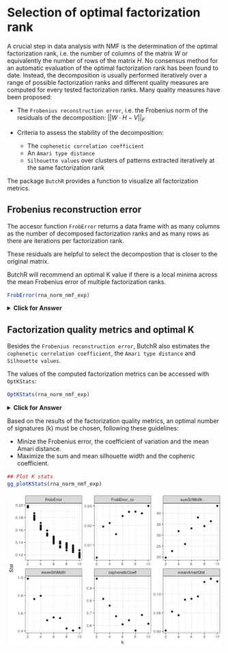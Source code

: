 # Selection of optimal factorization rank

A crucial step in data analysis with NMF is the determination of the
optimal factorization rank, i.e. the number of columns of the matrix *W*
or equivalently the number of rows of the matrix *H*. No consensus
method for an automatic evaluation of the optimal factorization rank has
been found to date. Instead, the decomposition is usually performed
iteratively over a range of possible factorization ranks and different
quality measures are computed for every tested factorization ranks. Many
quality measures have been proposed:

-   The `Frobenius reconstruction error`, i.e. the Frobenius norm of the
    residuals of the decomposition:
    \|\|*W* ⋅ *H* − *V*\|\|<sub>*F*</sub>

-   Criteria to assess the stability of the decomposition:

    -   The `cophenetic correlation coefficient`
    -   An `Amari type distance`
    -   `Silhouette values` over clusters of patterns extracted
        iteratively at the same factorization rank

The package `ButchR` provides a function to visualize all factorization
metrics.



## Frobenius reconstruction error

The accesor function `FrobError` returns a data frame with as many columns as the number of 
decomposed factorization ranks and as many rows as there are iterations per
factorization rank.

These residuals are helpful to select the decompostion that is closer to the original matrix.

ButchR will recommend an optimal K value if there is a local minima across the mean Frobenius error of multiple factorization ranks.

```r
FrobError(rna_norm_nmf_exp)
```

<details>
<summary><b>Click for Answer</b></summary>

```
## [1] "\nNo optimal K found, please select manualy\n"
```

<table>
 <thead>
  <tr>
   <th style="text-align:right;"> k2 </th>
   <th style="text-align:right;"> k3 </th>
   <th style="text-align:right;"> k4 </th>
   <th style="text-align:right;"> k5 </th>
   <th style="text-align:right;"> k6 </th>
   <th style="text-align:right;"> k7 </th>
   <th style="text-align:right;"> k8 </th>
   <th style="text-align:right;"> k9 </th>
   <th style="text-align:right;"> k10 </th>
  </tr>
 </thead>
<tbody>
  <tr>
   <td style="text-align:right;"> 0.1975693 </td>
   <td style="text-align:right;"> 0.1833415 </td>
   <td style="text-align:right;"> 0.1671235 </td>
   <td style="text-align:right;"> 0.1532516 </td>
   <td style="text-align:right;"> 0.1481093 </td>
   <td style="text-align:right;"> 0.1340936 </td>
   <td style="text-align:right;"> 0.1367746 </td>
   <td style="text-align:right;"> 0.1352234 </td>
   <td style="text-align:right;"> 0.1176797 </td>
  </tr>
  <tr>
   <td style="text-align:right;"> 0.1968017 </td>
   <td style="text-align:right;"> 0.1816921 </td>
   <td style="text-align:right;"> 0.1629583 </td>
   <td style="text-align:right;"> 0.1545430 </td>
   <td style="text-align:right;"> 0.1470479 </td>
   <td style="text-align:right;"> 0.1380185 </td>
   <td style="text-align:right;"> 0.1313077 </td>
   <td style="text-align:right;"> 0.1300730 </td>
   <td style="text-align:right;"> 0.1169848 </td>
  </tr>
  <tr>
   <td style="text-align:right;"> 0.1973312 </td>
   <td style="text-align:right;"> 0.1792726 </td>
   <td style="text-align:right;"> 0.1674623 </td>
   <td style="text-align:right;"> 0.1527080 </td>
   <td style="text-align:right;"> 0.1452187 </td>
   <td style="text-align:right;"> 0.1325158 </td>
   <td style="text-align:right;"> 0.1341041 </td>
   <td style="text-align:right;"> 0.1318661 </td>
   <td style="text-align:right;"> 0.1200745 </td>
  </tr>
  <tr>
   <td style="text-align:right;"> 0.1965124 </td>
   <td style="text-align:right;"> 0.1770754 </td>
   <td style="text-align:right;"> 0.1614196 </td>
   <td style="text-align:right;"> 0.1540932 </td>
   <td style="text-align:right;"> 0.1437228 </td>
   <td style="text-align:right;"> 0.1324107 </td>
   <td style="text-align:right;"> 0.1272746 </td>
   <td style="text-align:right;"> 0.1293386 </td>
   <td style="text-align:right;"> 0.1176948 </td>
  </tr>
  <tr>
   <td style="text-align:right;"> 0.1968222 </td>
   <td style="text-align:right;"> 0.1763261 </td>
   <td style="text-align:right;"> 0.1655435 </td>
   <td style="text-align:right;"> 0.1521472 </td>
   <td style="text-align:right;"> 0.1438162 </td>
   <td style="text-align:right;"> 0.1389070 </td>
   <td style="text-align:right;"> 0.1308415 </td>
   <td style="text-align:right;"> 0.1295302 </td>
   <td style="text-align:right;"> 0.1155311 </td>
  </tr>
  <tr>
   <td style="text-align:right;"> 0.1977374 </td>
   <td style="text-align:right;"> 0.1870041 </td>
   <td style="text-align:right;"> 0.1622449 </td>
   <td style="text-align:right;"> 0.1507951 </td>
   <td style="text-align:right;"> 0.1465456 </td>
   <td style="text-align:right;"> 0.1379959 </td>
   <td style="text-align:right;"> 0.1390313 </td>
   <td style="text-align:right;"> 0.1243427 </td>
   <td style="text-align:right;"> 0.1211344 </td>
  </tr>
  <tr>
   <td style="text-align:right;"> 0.1963016 </td>
   <td style="text-align:right;"> 0.1832476 </td>
   <td style="text-align:right;"> 0.1610669 </td>
   <td style="text-align:right;"> 0.1517311 </td>
   <td style="text-align:right;"> 0.1495082 </td>
   <td style="text-align:right;"> 0.1414465 </td>
   <td style="text-align:right;"> 0.1323888 </td>
   <td style="text-align:right;"> 0.1272976 </td>
   <td style="text-align:right;"> 0.1230526 </td>
  </tr>
  <tr>
   <td style="text-align:right;"> 0.1987224 </td>
   <td style="text-align:right;"> 0.1787391 </td>
   <td style="text-align:right;"> 0.1606174 </td>
   <td style="text-align:right;"> 0.1531967 </td>
   <td style="text-align:right;"> 0.1403434 </td>
   <td style="text-align:right;"> 0.1394498 </td>
   <td style="text-align:right;"> 0.1359764 </td>
   <td style="text-align:right;"> 0.1341932 </td>
   <td style="text-align:right;"> 0.1184785 </td>
  </tr>
  <tr>
   <td style="text-align:right;"> 0.1974589 </td>
   <td style="text-align:right;"> 0.1766975 </td>
   <td style="text-align:right;"> 0.1628189 </td>
   <td style="text-align:right;"> 0.1513562 </td>
   <td style="text-align:right;"> 0.1415927 </td>
   <td style="text-align:right;"> 0.1410059 </td>
   <td style="text-align:right;"> 0.1366363 </td>
   <td style="text-align:right;"> 0.1267888 </td>
   <td style="text-align:right;"> 0.1273292 </td>
  </tr>
  <tr>
   <td style="text-align:right;"> 0.1971803 </td>
   <td style="text-align:right;"> 0.1785069 </td>
   <td style="text-align:right;"> 0.1713303 </td>
   <td style="text-align:right;"> 0.1591989 </td>
   <td style="text-align:right;"> 0.1381672 </td>
   <td style="text-align:right;"> 0.1319049 </td>
   <td style="text-align:right;"> 0.1371715 </td>
   <td style="text-align:right;"> 0.1273660 </td>
   <td style="text-align:right;"> 0.1233168 </td>
  </tr>
</tbody>
</table>
</details>



## Factorization quality metrics and optimal K

Besides the `Frobenius reconstruction error`, ButchR also estimates the `cophenetic correlation coefficient`, the `Amari type distance` and `Silhouette values`.

The values of the computed factorization metrics can be accessed with
`OptKStats`:


```r
OptKStats(rna_norm_nmf_exp)
```

<details>
<summary><b>Click for Answer</b></summary>

<table>
 <thead>
  <tr>
   <th style="text-align:left;"> rank_id </th>
   <th style="text-align:right;"> k </th>
   <th style="text-align:right;"> FrobError_min </th>
   <th style="text-align:right;"> FrobError_mean </th>
   <th style="text-align:right;"> FrobError_sd </th>
   <th style="text-align:right;"> FrobError_cv </th>
   <th style="text-align:right;"> sumSilWidth </th>
   <th style="text-align:right;"> meanSilWidth </th>
   <th style="text-align:right;"> copheneticCoeff </th>
   <th style="text-align:right;"> meanAmariDist </th>
  </tr>
 </thead>
<tbody>
  <tr>
   <td style="text-align:left;"> k2 </td>
   <td style="text-align:right;"> 2 </td>
   <td style="text-align:right;"> 0.1963016 </td>
   <td style="text-align:right;"> 0.1972437 </td>
   <td style="text-align:right;"> 0.0006984 </td>
   <td style="text-align:right;"> 0.0035407 </td>
   <td style="text-align:right;"> 19.77115 </td>
   <td style="text-align:right;"> 0.9885575 </td>
   <td style="text-align:right;"> 0.9773151 </td>
   <td style="text-align:right;"> 0.0027460 </td>
  </tr>
  <tr>
   <td style="text-align:left;"> k3 </td>
   <td style="text-align:right;"> 3 </td>
   <td style="text-align:right;"> 0.1763261 </td>
   <td style="text-align:right;"> 0.1801903 </td>
   <td style="text-align:right;"> 0.0035052 </td>
   <td style="text-align:right;"> 0.0194528 </td>
   <td style="text-align:right;"> 22.77287 </td>
   <td style="text-align:right;"> 0.7590957 </td>
   <td style="text-align:right;"> 0.8144873 </td>
   <td style="text-align:right;"> 0.0533091 </td>
  </tr>
  <tr>
   <td style="text-align:left;"> k4 </td>
   <td style="text-align:right;"> 4 </td>
   <td style="text-align:right;"> 0.1606174 </td>
   <td style="text-align:right;"> 0.1642586 </td>
   <td style="text-align:right;"> 0.0034874 </td>
   <td style="text-align:right;"> 0.0212309 </td>
   <td style="text-align:right;"> 31.81031 </td>
   <td style="text-align:right;"> 0.7952578 </td>
   <td style="text-align:right;"> 0.7598790 </td>
   <td style="text-align:right;"> 0.0437001 </td>
  </tr>
  <tr>
   <td style="text-align:left;"> k5 </td>
   <td style="text-align:right;"> 5 </td>
   <td style="text-align:right;"> 0.1507951 </td>
   <td style="text-align:right;"> 0.1533021 </td>
   <td style="text-align:right;"> 0.0023846 </td>
   <td style="text-align:right;"> 0.0155550 </td>
   <td style="text-align:right;"> 25.97285 </td>
   <td style="text-align:right;"> 0.5194569 </td>
   <td style="text-align:right;"> 0.6734895 </td>
   <td style="text-align:right;"> 0.0851761 </td>
  </tr>
  <tr>
   <td style="text-align:left;"> k6 </td>
   <td style="text-align:right;"> 6 </td>
   <td style="text-align:right;"> 0.1381672 </td>
   <td style="text-align:right;"> 0.1444072 </td>
   <td style="text-align:right;"> 0.0035920 </td>
   <td style="text-align:right;"> 0.0248740 </td>
   <td style="text-align:right;"> 33.09691 </td>
   <td style="text-align:right;"> 0.5516152 </td>
   <td style="text-align:right;"> 0.6077940 </td>
   <td style="text-align:right;"> 0.0875744 </td>
  </tr>
  <tr>
   <td style="text-align:left;"> k7 </td>
   <td style="text-align:right;"> 7 </td>
   <td style="text-align:right;"> 0.1319049 </td>
   <td style="text-align:right;"> 0.1367749 </td>
   <td style="text-align:right;"> 0.0036902 </td>
   <td style="text-align:right;"> 0.0269798 </td>
   <td style="text-align:right;"> 38.07320 </td>
   <td style="text-align:right;"> 0.5439029 </td>
   <td style="text-align:right;"> 0.6412591 </td>
   <td style="text-align:right;"> 0.0939794 </td>
  </tr>
  <tr>
   <td style="text-align:left;"> k8 </td>
   <td style="text-align:right;"> 8 </td>
   <td style="text-align:right;"> 0.1272746 </td>
   <td style="text-align:right;"> 0.1341507 </td>
   <td style="text-align:right;"> 0.0036326 </td>
   <td style="text-align:right;"> 0.0270786 </td>
   <td style="text-align:right;"> 34.12018 </td>
   <td style="text-align:right;"> 0.4265023 </td>
   <td style="text-align:right;"> 0.5583952 </td>
   <td style="text-align:right;"> 0.1325817 </td>
  </tr>
  <tr>
   <td style="text-align:left;"> k9 </td>
   <td style="text-align:right;"> 9 </td>
   <td style="text-align:right;"> 0.1243427 </td>
   <td style="text-align:right;"> 0.1296020 </td>
   <td style="text-align:right;"> 0.0033991 </td>
   <td style="text-align:right;"> 0.0262273 </td>
   <td style="text-align:right;"> 36.35971 </td>
   <td style="text-align:right;"> 0.4039967 </td>
   <td style="text-align:right;"> 0.6838229 </td>
   <td style="text-align:right;"> 0.1413364 </td>
  </tr>
  <tr>
   <td style="text-align:left;"> k10 </td>
   <td style="text-align:right;"> 10 </td>
   <td style="text-align:right;"> 0.1155311 </td>
   <td style="text-align:right;"> 0.1201276 </td>
   <td style="text-align:right;"> 0.0036093 </td>
   <td style="text-align:right;"> 0.0300453 </td>
   <td style="text-align:right;"> 43.32247 </td>
   <td style="text-align:right;"> 0.4332247 </td>
   <td style="text-align:right;"> 0.6127411 </td>
   <td style="text-align:right;"> 0.1341529 </td>
  </tr>
</tbody>
</table>
</details>



Based on the results of the factorization quality metrics, an optimal number of signatures (k) must be chosen, following these guidelines:

- Minize the Frobenius error, the coefficient of variation and the mean Amari distance.  
- Maximize the sum and mean silhouette width and the cophenic coefficient.


```r
## Plot K stats
gg_plotKStats(rna_norm_nmf_exp)
```

![](./figs/rna_NMF_optK-1.png)
  
